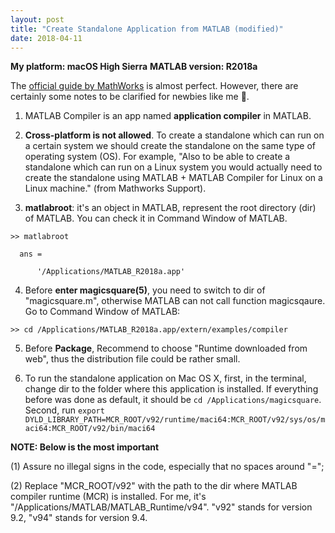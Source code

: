 ```yaml
---
layout: post
title: "Create Standalone Application from MATLAB (modified)"
date: 2018-04-11
---
```

**My platform: macOS High Sierra**
**MATLAB version: R2018a**


The [official guide by MathWorks](https://www.mathworks.com/help/compiler/create-and-install-a-standalone-application-from-matlab-code.html) is almost perfect. However, there are certainly some notes to be clarified for newbies like me :honeybee:.

1. MATLAB Compiler is an app named **application compiler** in MATLAB.

2. **Cross-platform is not allowed**. To create a standalone which can run on a certain system we should create the standalone on the same type of operating system (OS). For example, "Also to be able to create a standalone which can run on a Linux system you would actually need to create the standalone using MATLAB + MATLAB Compiler for Linux on a Linux machine." (from Mathworks Support).

3. **matlabroot**: it's an object in MATLAB, represent the root directory (dir) of MATLAB. You can check it in Command Window of MATLAB.

```
>> matlabroot

  ans =

      '/Applications/MATLAB_R2018a.app'
```

4. Before **enter magicsquare(5)**, you need to switch to dir of "magicsquare.m", otherwise MATLAB can not call function magicsqaure. Go to Command Window of MATLAB:

```
>> cd /Applications/MATLAB_R2018a.app/extern/examples/compiler
```

5. Before **Package**, Recommend to choose "Runtime downloaded from web", thus the distribution file could be rather small.

6. To run the standalone application on Mac OS X, first, in the terminal, change dir to the folder where this application is installed. If everything before was done as default, it should be `cd /Applications/magicsquare`. Second, run `export DYLD_LIBRARY_PATH=MCR_ROOT/v92/runtime/maci64:MCR_ROOT/v92/sys/os/maci64:MCR_ROOT/v92/bin/maci64` 

**NOTE: Below is the most important**

(1) Assure no illegal signs in the code, especially that no spaces around "="; 

(2) Replace "MCR_ROOT/v92" with the path to the dir where MATLAB compiler runtime (MCR) is installed. For me, it's "/Applications/MATLAB/MATLAB_Runtime/v94". "v92" stands for version 9.2, "v94" stands for version 9.4.

